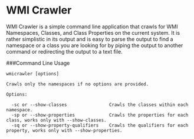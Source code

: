 WMI Crawler
===========

WMI Crawler is a simple command line application that crawls for WMI Namespaces, Classes, and Class Properties on the current system.  It is rather simplistic in its output and is easy to parse the output to find a namespace or a class you are looking for by piping the output to another command or redirecting the output to a text file.

###Command Line Usage

```AsciiDoc
wmicrawler [options]

Crawls only the namespaces if no options are provided.

Options:

  -sc or --show-classes                Crawls the classes within each namespace.
  -sp or --show-properties             Crawls the properties for each class, works only with --show-classes.
  -sq or --show-property-qualifiers    Crawls the qualifiers for each property, works only with --show-properties.

